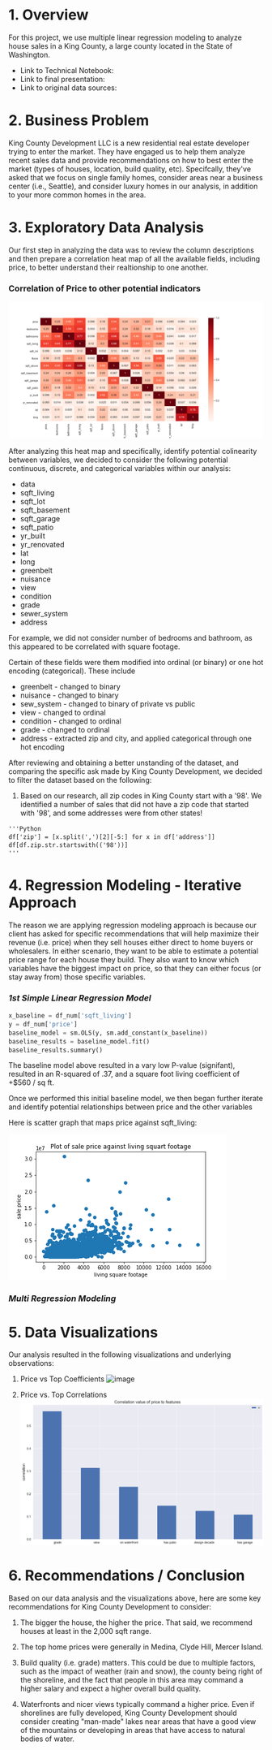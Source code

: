 # 1. Overview

For this project, we use multiple linear regression modeling to analyze house sales in a King County, a large county located in the State of Washington.

   - Link to Technical Notebook: 
   - Link to final presentation:
   - Link to original data sources: 

# 2. Business Problem

King County Development LLC is a new residential real estate developer trying to enter the market. They have engaged us to help them analyze recent sales data and provide recommendations on how to best enter the market (types of houses, location, build quality, etc). Specifcally, they've asked that we focus on single family homes, consider areas near a business center (i.e., Seattle), and consider luxury homes in our analysis, in addition to your more common homes in the area.


# 3. Exploratory Data Analysis 

Our first step in analyzing the data was to review the column descriptions and then prepare a correlation heat map of all the available fields, including price, to better understand their realtionship to one another.

   ### Correlation of Price to other potential indicators
   
![image](https://github.com/AliRampur/Phase-2-Group-Project/blob/main/pics/corr_heatmap.png)


After analyzing this heat map and specifically, identify potential colinearity between variables, we decided to consider the following potential continuous, discrete, and categorical variables within our analysis:
  - data
  - sqft_living
  - sqft_lot
  - sqft_basement
  - sqft_garage
  - sqft_patio
  - yr_built
  - yr_renovated
  - lat
  - long
  - greenbelt
  - nuisance
  - view
  - condition
  - grade
  - sewer_system
  - address

For example, we did not consider number of bedrooms and bathroom, as this appeared to be correlated with square footage.

Certain of these fields were them modified into ordinal (or binary) or one hot encoding (categorical). These include
   - greenbelt - changed to binary
   - nuisance - changed to binary
   - sew_system - changed to binary of private vs public
   - view - changed to ordinal
   - condition - changed to ordinal
   - grade - changed to ordinal
   - address - extracted zip and city, and applied categorical through one hot encoding

After reviewing and obtaining a better unstanding of the dataset, and comparing the specific ask made by King County Development, we decided to filter the dataset based on the following:

   1. Based on our research, all zip codes in King County start with a '98'. We identified a number of sales that did not have a zip code that started with '98', and some addresses were from other states!
    
    '''Python
    df['zip'] = [x.split(',')[2][-5:] for x in df['address']] 
    df[df.zip.str.startswith(('98'))]
    '''
    
# 4. Regression Modeling - Iterative Approach

The reason we are applying regression modeling approach is because our client has asked for specific recommendations that will help maximize their revenue (i.e. price) when they sell houses either direct to home buyers or wholesalers. In either scenario, they want to be able to estimate a potential price range for each house they build. They also want to know which variables have the biggest impact on price, so that they can either focus (or stay away from) those specific variables.

### _1st Simple Linear Regression Model_

```Python
x_baseline = df_num['sqft_living']
y = df_num['price']
baseline_model = sm.OLS(y, sm.add_constant(x_baseline))
baseline_results = baseline_model.fit()
baseline_results.summary()
```
The baseline model above resulted in a vary low P-value (signifant), resulted in an R-squared of .37, and a square foot living coefficient of +$560 / sq ft.

Once we performed this initial baseline model, we then began further iterate and identify potential relationships between price and the other variables

Here is scatter graph that maps price against sqft_living:

![image](https://github.com/AliRampur/Phase-2-Group-Project/blob/main/pics/Scatter_Price%20vs%20Living%20Sqft.png)


### _Multi Regression Modeling_


# 5. Data Visualizations

Our analysis resulted in the following visualizations and underlying observations:

   1. Price vs Top Coefficients ![image]()
    






   2. Price vs. Top Correlations ![image](https://github.com/AliRampur/Phase-2-Group-Project/blob/main/pics/base_eng.png)






# 6. Recommendations / Conclusion


Based on our data analysis and the visualizations above, here are some key recommendations for King County Development to consider:

   1. The bigger the house, the higher the price. That said, we recommend houses at least in the 2,000 sqft range.
    
    
   2. The top home prices were generally in Medina, Clyde Hill, Mercer Island. 


   3. Build quality (i.e. grade) matters. This could be due to multiple factors, such as the impact of weather (rain and snow), the county being right of the shoreline, and the fact that people in this area may command a higher salary and expect a higher overall build quality.

   4. Waterfronts and nicer views typically command a higher price. Even if shorelines are fully developed, King County Development should consider creating "man-made" lakes near areas that have a good view of the mountains or developing in areas that have access to natural bodies of water.

